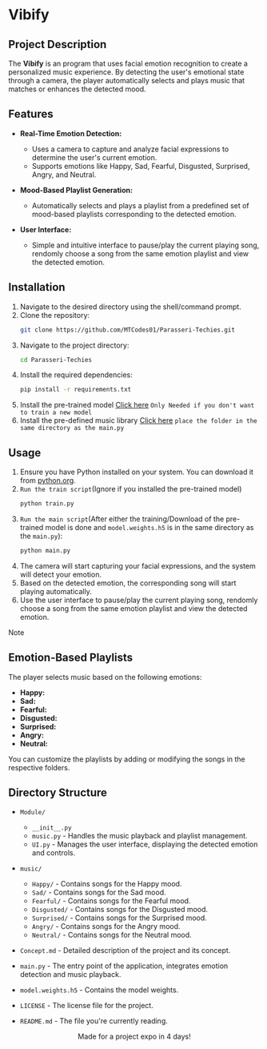 # Vibify

## Project Description

The **Vibify** is an program that uses facial emotion recognition to create a personalized music experience. By detecting the user's emotional state through a camera, the player automatically selects and plays music that matches or enhances the detected mood.

## Features

- **Real-Time Emotion Detection:** 
  - Uses a camera to capture and analyze facial expressions to determine the user's current emotion.
  - Supports emotions like Happy, Sad, Fearful, Disgusted, Surprised, Angry, and Neutral.
  
- **Mood-Based Playlist Generation:** 
  - Automatically selects and plays a playlist from a predefined set of mood-based playlists corresponding to the detected emotion.
  
- **User Interface:** 
  - Simple and intuitive interface to pause/play the current playing song, rendomly choose a song from the same emotion playlist and view the detected emotion.
<!--
 - **User Input Override:**
  - Allows users to manually select a mood if they prefer a different playlist than what is suggested.
-->
## Installation

1. Navigate to the desired directory using the shell/command prompt.
2. Clone the repository:
    ```sh
    git clone https://github.com/MTCodes01/Parasseri-Techies.git
    ```
3. Navigate to the project directory:
    ```sh
    cd Parasseri-Techies
    ```
4. Install the required dependencies:
    ```sh
    pip install -r requirements.txt
    ```
5. Install the pre-trained model [Click here](https://drive.google.com/file/d/1ovr_qhyfKxpqIdyd5WFfvHA807Jln9Nr/view?usp=sharing) `Only Needed if you don't want to train a new model`
6. Install the pre-defined music library [Click here](https://drive.google.com/drive/folders/1vqBbMODw54qFj-yE4OlC9n_98m6mT7_L?usp=sharing) `place the folder in the same directory as the main.py`

## Usage

1. Ensure you have Python installed on your system. You can download it from [python.org](https://www.python.org/).
2. `Run the train script`(Ignore if you installed the pre-trained model)
   ```sh
   python train.py
   ```
4. `Run the main script`(After either the training/Download of the pre-trained model is done and `model.weights.h5` is in the same directory as the `main.py`):
    ```sh
    python main.py
    ```
5. The camera will start capturing your facial expressions, and the system will detect your emotion.
6. Based on the detected emotion, the corresponding song will start playing automatically.
7. Use the user interface to pause/play the current playing song, rendomly choose a song from the same emotion playlist and view the detected emotion.
   
> [!NOTE]
> ## Emotion-Based Playlists
>
> The player selects music based on the following emotions:
> - **Happy:**
> - **Sad:**
> - **Fearful:**
> - **Disgusted:**
> - **Surprised:**
> - **Angry:**
> - **Neutral:**
>
> You can customize the playlists by adding or modifying the songs in the respective folders.

## Directory Structure

- `Module/`
  - `__init__.py`
  - `music.py` - Handles the music playback and playlist management.
  - `UI.py` - Manages the user interface, displaying the detected emotion and controls.

- `music/`
  - `Happy/` - Contains songs for the Happy mood.
  - `Sad/` - Contains songs for the Sad mood.
  - `Fearful/` - Contains songs for the Fearful mood.
  - `Disgusted/` - Contains songs for the Disgusted mood.
  - `Surprised/` - Contains songs for the Surprised mood.
  - `Angry/` - Contains songs for the Angry mood.
  - `Neutral/` - Contains songs for the Neutral mood.

- `Concept.md` - Detailed description of the project and its concept.
- `main.py` - The entry point of the application, integrates emotion detection and music playback.
- `model.weights.h5` - Contains the model weights.
- `LICENSE` - The license file for the project.
- `README.md` - The file you're currently reading.

<div align="center"> Made for a project expo in 4 days!</div>
